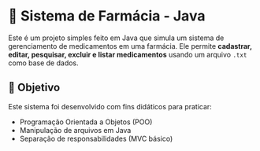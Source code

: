 # 💊 Sistema de Farmácia - Java

Este é um projeto simples feito em Java que simula um sistema de gerenciamento de medicamentos em uma farmácia. Ele permite **cadastrar, editar, pesquisar, excluir e listar medicamentos** usando um arquivo `.txt` como base de dados.

## 🧠 Objetivo

Este sistema foi desenvolvido com fins didáticos para praticar:
- Programação Orientada a Objetos (POO)
- Manipulação de arquivos em Java
- Separação de responsabilidades (MVC básico)


